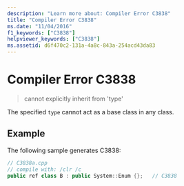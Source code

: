 ```yaml
---
description: "Learn more about: Compiler Error C3838"
title: "Compiler Error C3838"
ms.date: "11/04/2016"
f1_keywords: ["C3838"]
helpviewer_keywords: ["C3838"]
ms.assetid: d6f470c2-131a-4a8c-843a-254acd43da83
---
```

# Compiler Error C3838

> cannot explicitly inherit from 'type'

The specified `type` cannot act as a base class in any class.

## Example

The following sample generates C3838:

```cpp
// C3838a.cpp
// compile with: /clr /c
public ref class B : public System::Enum {};   // C3838
```
